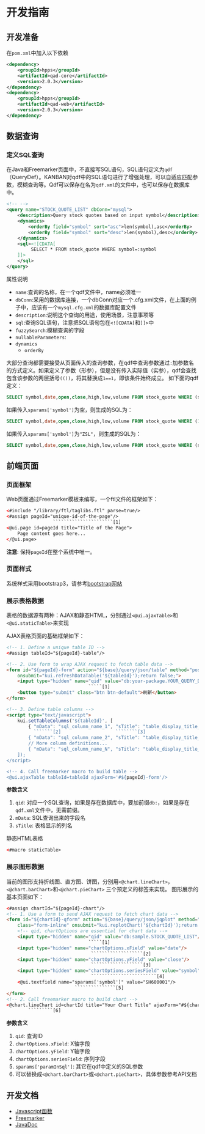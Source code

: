 开发指南
=================

开发准备<a name="dev-prepare"></a>
-----------------

在`pom.xml`中加入以下依赖

```xml
<dependency>
    <groupId>hpps</groupId>
    <artifactId>qad-core</artifactId>
    <version>2.0.3</version>
</dependency>
<dependency>
    <groupId>hpps</groupId>
    <artifactId>qad-web</artifactId>
    <version>2.0.3</version>
</dependency>
```

数据查询
-----------------

### 定义SQL查询<a name="data-query-qdf"></a>

在Java和Freemarker页面中，不直接写SQL语句，SQL语句定义为`qdf`（QueryDef）。KANBAN对qdf中的SQL语句进行了增强处理，可以自适应匹配参数，模糊查询等。Qdf可以保存在名为`qdf.xml`的文件中，也可以保存在数据库中。

```xml
<!-- -->
<query name="STOCK_QUOTE_LIST" dbConn="mysql">
    <description>Query stock quotes based on input symbol</description>
    <dynamics>
        <orderBy field="symbol" sort="asc">len(symbol),asc</orderBy>
        <orderBy field="symbol" sort="desc">len(symbol),desc</orderBy>
    </dynamics>
    <sql><![CDATA[
         SELECT * FROM stock_quote WHERE symbol=:symbol
    ]]>
    </sql>
</query>
```

属性说明

- `name`:查询的名称，在一个qdf文件中，name必须唯一
- `dbConn`:采用的数据库连接，一个dbConn对应一个.cfg.xml文件，在上面的例子中，应该有一个`mysql.cfg.xml`的数据库配置文件
- `description`:说明这个查询的用途，使用场景，注意事项等
- `sql`:查询SQL语句，注意把SQL语句包在`<![CDATA[`和`]]>`中
- `fuzzySearch`:模糊查询的字段
- `nullableParameters`:
- `dynamics`
    + `orderBy`


大部分查询都需要接受从页面传入的查询参数，在qdf中查询参数通过`:`加参数名的方式定义。如果定义了参数（形参），但是没有传入实际值（实参），qdf会查找包含该参数的两层括号`(())`，将其替换成`1==1`，即该条件始终成立。
如下面的qdf定义：

```sql
SELECT symbol,date,open,close,high,low,volume FROM stock_quote WHERE (symbol=(:symbol))
```

如果传入`sparams['symbol']`为空，则生成的SQL为：

```sql
SELECT symbol,date,open,close,high,low,volume FROM stock_quote WHERE (1==1)
```

如果传入`sparams['symbol']`为`"ZSL"`，则生成的SQL为：

```sql
SELECT symbol,date,open,close,high,low,volume FROM stock_quote WHERE (symbol='ZSL')
```

前端页面<a name="page"></a>
-----------------

### 页面框架<a name="page-layout"></a>

Web页面通过Freemarker模板来编写，一个ftl文件的框架如下：

```html
<#include "/library/ftl/taglibs.ftl" parse=true/>
<#assign pageId="unique-id-of-the-page"/>
                 ``````````````````````[1]
<@ui.page id=pageId title="Title of the Page">
    Page content goes here...
</@ui.page>
```

__注意__: 保持`pageId`在整个系统中唯一。

### 页面样式<a name="page-css"></a>

系统样式采用bootstrap3，请参考[bootstrap网站](http://www.getbootstrap.com)

### 展示表格数据<a id="table"></a>

表格的数据源有两种：AJAX和静态HTML，分别通过`<@ui.ajaxTable>`和`<@ui.staticTable>`来实现

AJAX表格页面的基础框架如下：

```html
<!-- 1. Define a unique table ID -->
<#assign tableId="${pageId}-table"/>

<!-- 2. Use form to wrap AJAX request to fetch table data -->
<form id="${pageId}-form" action="${base}/query/json/table" method="post"
    onsubmit="kui.refreshDataTable('${tableId}');return false;">
    <input type="hidden" name="qid" value="db:your-package.YOUR_QUERY_DEF"/>
                              `````[1]
    <button type="submit" class="btn btn-default">刷新</button>
</form>

<!-- 3. Define table columns -->
<script type="text/javascript">
    kui.setTableColumns('${tableId}', [
        { "mData": "sql_column_name_1", "sTitle": "table_display_title_1" },
          ```````[2]                    ````````[3]
        { "mData": "sql_column_name_2", "sTitle": "table_display_title_2" },
        // More column definitions...
        { "mData": "sql_column_name_N", "sTitle": "table_display_title_N" }
    ]);
</script>

<!-- 4. Call freemarker macro to build table -->
<@ui.ajaxTable tableId=tableId ajaxForm='#${pageId}-form'/>
```

__参数含义__

1. `qid`: 对应一个SQL查询，如果是存在数据库中，要加前缀`db:`，如果是存在`qdf.xml`文件中，无需前缀。
2. `mData`: SQL查询出来的字段名
3. `sTitle`: 表格显示的列名


静态HTML表格

```html
<#macro staticTable>
```

### 展示图形数据<a id="chart"></a>

当前的图形支持折线图、直方图、饼图，分别用`<@chart.lineChart>`，`<@chart.barChart>`和`<@chart.pieChart>` 三个预定义的标签来实现。
图形展示的基本页面如下：

```html
<#assign chartId="${pageId}-chart"/>
<!-- 1. Use a form to send AJAX request to fetch chart data -->
<form id="${chartId}-qform" action="${base}/query/json/jqplot" method="post"
    class="form-inline" onsubmit="kui.replotChart('${chartId}');return false;">
    <!-- qid, chartOptions are essential for chart data -->
    <input type="hidden" name="qid" value="db:sample.STOCK_QUOTE_LIST"/>
                              `````[1]
    <input type="hidden" name="chartOptions.xField" value="date"/>
                               ```````````````````[2]
    <input type="hidden" name="chartOptions.yField" value="close"/>
                               ```````````````````[3]
    <input type="hidden" name="chartOptions.seriesField" value="symbol"/>
                               ````````````````````````[4]
    <@ui.textfield name="sparams['symbol']" value="SH600001"/>
                         ```````````````[5]
</form>
<!-- 2. Call freemarker macro to build chart -->
<@chart.lineChart id=chartId title="Your Chart Title" ajaxForm="#${chartId}-qform"/>
        `````````[6]
```
__参数含义__

1. `qid`: 查询ID
2. `chartOptions.xField`: X轴字段
3. `chartOptions.yField`: Y轴字段
4. `chartOptions.seriesField`: 序列字段
5. `sparams['paramInSql']`: 其它在qdf中定义的SQL参数
6. 可以替换成`<@chart.barChart>`或`<@chart.pieChart>`，具体参数参考API文档


开发文档
-----------------

- [Javascript函数](http://www.leoplay.com/qad/jsdoc/index.html)
- [Freemarker](http://www.leoplay.com/qad/fmdoc/index.html)
- [JavaDoc](http://www.leoplay.com/qad/javadoc/index.html)

